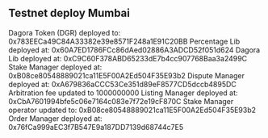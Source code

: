 ## Testnet deploy Mumbai

Dagora Token (DGR) deployed to: 0x783EECa49C84A33382e39e8571F248a1E91C20BB
Percentage Lib deployed at: 0x60A7ED1786FCc86dAed02886A3ADCD52f051d624
Dagora Lib deployed at: 0xC9C60F378ABD65233dE7b4cc907768Baa3a2499C
Stake Manager deployed at: 0xB08ce80548889021ca11E5F00A2Ed504F35E93b2
Dispute Manager deployed at: 0xA679836aCCC53Ce351d89eF8577CD5dccb4895DC
Arbitration fee updated to  1000000000
Listing Manager deployed at: 0xCbA7601994bfe5c06e7164c083e7f72e19cF870C
Stake Manager operator updated to: 0xB08ce80548889021ca11E5F00A2Ed504F35E93b2
Order Manager deployed at: 0x76fCa999aEC3f7B547E9a187DD7139d68744c7E5